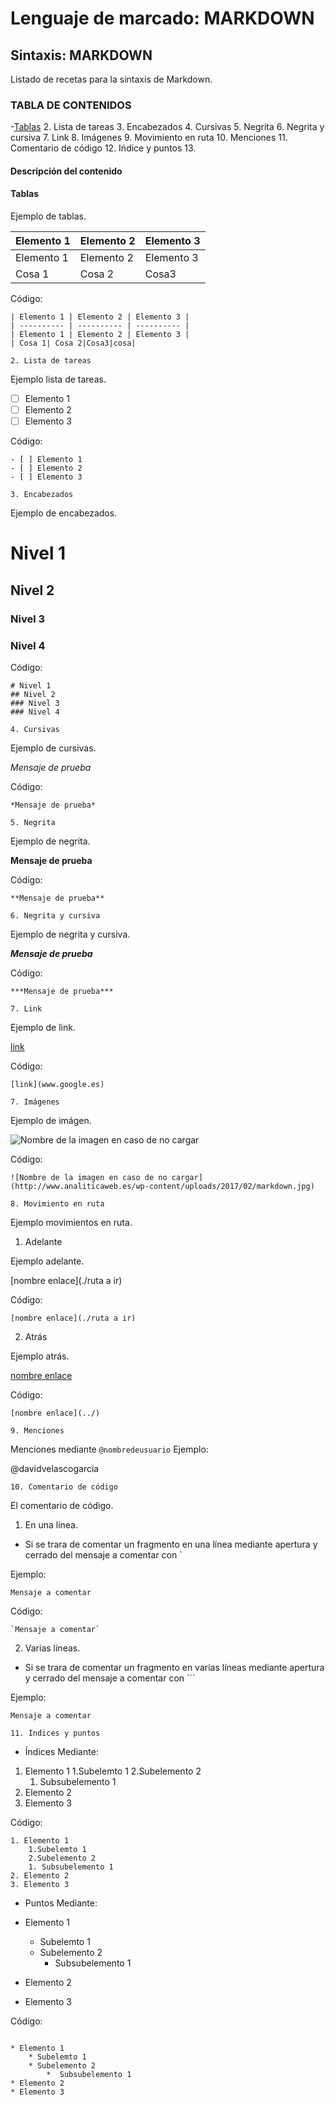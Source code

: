 # Lenguaje de marcado: MARKDOWN
## Sintaxis: MARKDOWN

Listado de recetas para la sintaxis de Markdown.

### TABLA DE CONTENIDOS

-[Tablas](#tablas)
	2. Lista de tareas
	3. Encabezados
	4. Cursivas
	5. Negrita
	6. Negrita y cursiva
	7. Link
	8. Imágenes
	9. Movimiento en ruta
	10. Menciones
	11. Comentario de código
	12. Ińdice y puntos
	13. 
#### Descripción del contenido

#### Tablas

Ejemplo de tablas.

| Elemento 1 | Elemento 2 | Elemento 3 |
| ---------- | ---------- | ---------- |
| Elemento 1 | Elemento 2 | Elemento 3 |
| Cosa 1| Cosa 2|Cosa3|cosa|

Código:
```
| Elemento 1 | Elemento 2 | Elemento 3 |
| ---------- | ---------- | ---------- |
| Elemento 1 | Elemento 2 | Elemento 3 |
| Cosa 1| Cosa 2|Cosa3|cosa|
```
	2. Lista de tareas

Ejemplo lista de tareas.

- [ ] Elemento 1
- [ ] Elemento 2
- [ ] Elemento 3

Código:

```
- [ ] Elemento 1
- [ ] Elemento 2
- [ ] Elemento 3

```
	3. Encabezados

Ejemplo de encabezados.

# Nivel 1
## Nivel 2
### Nivel 3
### Nivel 4

Código:

```
# Nivel 1
## Nivel 2
### Nivel 3
### Nivel 4

```
	4. Cursivas

Ejemplo de cursivas.

*Mensaje de prueba*

Código:

`*Mensaje de prueba*`

	5. Negrita

Ejemplo de negrita.

**Mensaje de prueba**

Código:

`**Mensaje de prueba**`

	6. Negrita y cursiva

Ejemplo de negrita y cursiva.

***Mensaje de prueba***

Código:

`***Mensaje de prueba***`

	7. Link

Ejemplo de link.

[link](www.google.es)

Código:

`[link](www.google.es)`

	7. Imágenes

Ejemplo de imágen.

![Nombre de la imagen en caso de no cargar](http://www.analiticaweb.es/wp-content/uploads/2017/02/markdown.jpg)

Código:

```
![Nombre de la imagen en caso de no cargar](http://www.analiticaweb.es/wp-content/uploads/2017/02/markdown.jpg)
```
	8. Movimiento en ruta

Ejemplo movimientos en ruta.

1. Adelante

Ejemplo adelante.

[nombre enlace](./ruta a ir)

Código:

```
[nombre enlace](./ruta a ir)
```

2. Atrás

Ejemplo atrás.

[nombre enlace](../)

Código:
```
[nombre enlace](../)
```
	9. Menciones

Menciones mediante `@nombredeusuario`
Ejemplo:

@davidvelascogarcia

	10. Comentario de código

El comentario de código.

1.  En una línea.

* Si se trara de comentar un fragmento en una línea mediante apertura y cerrado del mensaje a comentar con `

Ejemplo:

`Mensaje a comentar`

Código:

```
`Mensaje a comentar`
```

2.  Varias líneas.

* Si se trara de comentar un fragmento en varias líneas mediante apertura y cerrado del mensaje a comentar con ```


Ejemplo:

```
Mensaje a comentar
```
	11. Índices y puntos

* Índices
Mediante:

1. Elemento 1
	1.Subelemto 1
	2.Subelemento 2
	1. Subsubelemento 1
2. Elemento 2
3. Elemento 3

Código:

```
1. Elemento 1
	1.Subelemto 1
	2.Subelemento 2
	1. Subsubelemento 1
2. Elemento 2
3. Elemento 3
```

* Puntos
Mediante:

* Elemento 1
	* Subelemto 1
	* Subelemento 2
		*  Subsubelemento 1
* Elemento 2
* Elemento 3

Código:

```

* Elemento 1
	* Subelemto 1
	* Subelemento 2
		*  Subsubelemento 1
* Elemento 2
* Elemento 3
```
